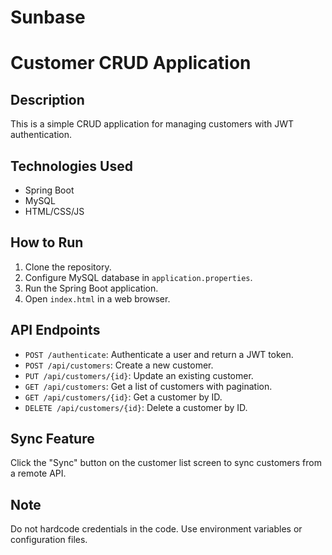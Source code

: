 # Sunbase
# Customer CRUD Application

## Description

This is a simple CRUD application for managing customers with JWT authentication.

## Technologies Used

- Spring Boot
- MySQL
- HTML/CSS/JS

## How to Run

1. Clone the repository.
2. Configure MySQL database in `application.properties`.
3. Run the Spring Boot application.
4. Open `index.html` in a web browser.

## API Endpoints

- `POST /authenticate`: Authenticate a user and return a JWT token.
- `POST /api/customers`: Create a new customer.
- `PUT /api/customers/{id}`: Update an existing customer.
- `GET /api/customers`: Get a list of customers with pagination.
- `GET /api/customers/{id}`: Get a customer by ID.
- `DELETE /api/customers/{id}`: Delete a customer by ID.

## Sync Feature

Click the "Sync" button on the customer list screen to sync customers from a remote API.

## Note

Do not hardcode credentials in the code. Use environment variables or configuration files.
